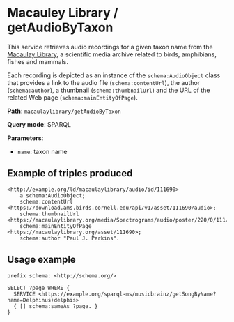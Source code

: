 # Macauley Library / getAudioByTaxon

This service retrieves audio recordings for a given taxon name from the [Macaulay Library](https://www.macaulaylibrary.org/), a scientific media archive related to birds, amphibians, fishes and mammals.

Each recording is depicted as an instance of the `schema:AudioObject` class that provides a link to the audio file (`schema:contentUrl`), the author (`schema:author`), a thumbnail (`schema:thumbnailUrl`) and the URL of the related Web page (`schema:mainEntityOfPage`).

**Path**: `macaulaylibrary/getAudioByTaxon`

**Query mode**: SPARQL

**Parameters**:
- `name`: taxon name


## Example of triples produced

    <http://example.org/ld/macaulaylibrary/audio/id/111690>
        a schema:AudioObject;
        schema:contentUrl <https://download.ams.birds.cornell.edu/api/v1/asset/111690/audio>;
        schema:thumbnailUrl <https://macaulaylibrary.org/media/Spectrograms/audio/poster/220/0/111/111690.jpg>;
        schema:mainEntityOfPage <https://macaulaylibrary.org/asset/111690>;
        schema:author "Paul J. Perkins".

## Usage example

    prefix schema: <http://schema.org/>

    SELECT ?page WHERE {
      SERVICE <https://example.org/sparql-ms/musicbrainz/getSongByName?name=Delphinus+delphis>
      { [] schema:sameAs ?page. }
    }
